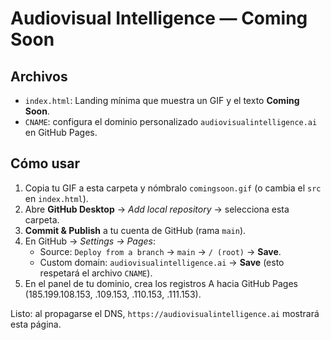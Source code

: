 # Audiovisual Intelligence — Coming Soon

## Archivos
- `index.html`: Landing mínima que muestra un GIF y el texto **Coming Soon**.
- `CNAME`: configura el dominio personalizado `audiovisualintelligence.ai` en GitHub Pages.

## Cómo usar
1. Copia tu GIF a esta carpeta y nómbralo `comingsoon.gif` (o cambia el `src` en `index.html`).
2. Abre **GitHub Desktop** → *Add local repository* → selecciona esta carpeta.
3. **Commit & Publish** a tu cuenta de GitHub (rama `main`).
4. En GitHub → *Settings → Pages*:
   - Source: `Deploy from a branch` → `main` → `/ (root)` → **Save**.
   - Custom domain: `audiovisualintelligence.ai` → **Save** (esto respetará el archivo `CNAME`).
5. En el panel de tu dominio, crea los registros A hacia GitHub Pages (185.199.108.153, .109.153, .110.153, .111.153).

Listo: al propagarse el DNS, `https://audiovisualintelligence.ai` mostrará esta página.
